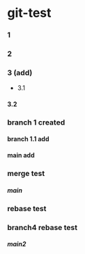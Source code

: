 # git-test


### 1

### 2 

### 3 (add)  

- 3.1

#### 3.2


### branch 1 created 

#### branch 1.1 add
#### main add

### merge test
##### main

### rebase test

### branch4 rebase test


##### main2